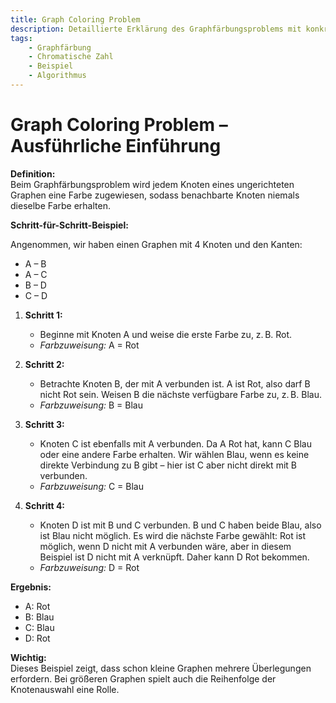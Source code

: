 ```yaml
---
title: Graph Coloring Problem
description: Detaillierte Erklärung des Graphfärbungsproblems mit konkretem Beispiel, das Schritt für Schritt zeigt, wie Knoten in einem kleinen Graphen gefärbt werden.
tags:
    - Graphfärbung
    - Chromatische Zahl
    - Beispiel
    - Algorithmus
---
```


# Graph Coloring Problem – Ausführliche Einführung

**Definition:**  
Beim Graphfärbungsproblem wird jedem Knoten eines ungerichteten Graphen eine Farbe zugewiesen, sodass benachbarte Knoten niemals dieselbe Farbe erhalten.

**Schritt-für-Schritt-Beispiel:**  

Angenommen, wir haben einen Graphen mit 4 Knoten und den Kanten:  
- A – B  
- A – C  
- B – D  
- C – D  

1. **Schritt 1:**  
   - Beginne mit Knoten A und weise die erste Farbe zu, z. B. Rot.
   - *Farbzuweisung:* A = Rot

2. **Schritt 2:**  
   - Betrachte Knoten B, der mit A verbunden ist. A ist Rot, also darf B nicht Rot sein. Weisen B die nächste verfügbare Farbe zu, z. B. Blau.
   - *Farbzuweisung:* B = Blau

3. **Schritt 3:**  
   - Knoten C ist ebenfalls mit A verbunden. Da A Rot hat, kann C Blau oder eine andere Farbe erhalten. Wir wählen Blau, wenn es keine direkte Verbindung zu B gibt – hier ist C aber nicht direkt mit B verbunden.
   - *Farbzuweisung:* C = Blau

4. **Schritt 4:**  
   - Knoten D ist mit B und C verbunden. B und C haben beide Blau, also ist Blau nicht möglich. Es wird die nächste Farbe gewählt: Rot ist möglich, wenn D nicht mit A verbunden wäre, aber in diesem Beispiel ist D nicht mit A verknüpft. Daher kann D Rot bekommen.
   - *Farbzuweisung:* D = Rot

**Ergebnis:**  
- A: Rot  
- B: Blau  
- C: Blau  
- D: Rot  

**Wichtig:**  
Dieses Beispiel zeigt, dass schon kleine Graphen mehrere Überlegungen erfordern. Bei größeren Graphen spielt auch die Reihenfolge der Knotenauswahl eine Rolle.


